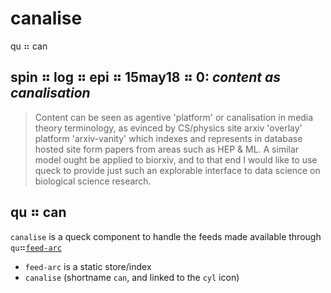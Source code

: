 # canalise

qu ⠶ can

## spin ⠶ log ⠶ epi ⠶ 15may18 ⠶ 0: _content as canalisation_

> Content can be seen as agentive 'platform' or canalisation in media theory terminology,
> as evinced by CS/physics site arxiv 'overlay' platform 'arxiv-vanity' which indexes and
> represents in database hosted site form papers from areas such as HEP & ML. A similar model
> ought be applied to biorxiv, and to that end I would like to use queck to provide just such
> an explorable interface to data science on biological science research.

## qu ⠶ can

`canalise` is a queck component to handle the feeds made available through `qu`⠶[`feed-arc`][1]

- `feed-arc` is a static store/index
- `canalise` (shortname `can`, and linked to the `cyl` icon)

[1]: https://github.com/queck/feed-arc "qu⠶feed-arc"
